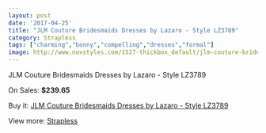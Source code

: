 ```yaml
---
layout: post
date: '2017-04-25'
title: "JLM Couture Bridesmaids Dresses by Lazaro - Style LZ3789"
category: Strapless
tags: ["charming","bonny","compelling","dresses","formal"]
image: http://www.novstyles.com/1527-thickbox_default/jlm-couture-bridesmaids-dresses-by-lazaro-style-lz3789.jpg
---
```

JLM Couture Bridesmaids Dresses by Lazaro - Style LZ3789

On Sales: **$239.65**
<a href="https://www.novstyles.com/en/strapless/868-jlm-couture-bridesmaids-dresses-by-lazaro-style-lz3789.html"><amp-img layout="responsive" width="600" height="600" src="//www.novstyles.com/1527-thickbox_default/jlm-couture-bridesmaids-dresses-by-lazaro-style-lz3789.jpg" alt="JLM Couture Bridesmaids Dresses by Lazaro - Style LZ3789 0" /></a>
<a href="https://www.novstyles.com/en/strapless/868-jlm-couture-bridesmaids-dresses-by-lazaro-style-lz3789.html"><amp-img layout="responsive" width="600" height="600" src="//www.novstyles.com/1528-thickbox_default/jlm-couture-bridesmaids-dresses-by-lazaro-style-lz3789.jpg" alt="JLM Couture Bridesmaids Dresses by Lazaro - Style LZ3789 1" /></a>

Buy it: [JLM Couture Bridesmaids Dresses by Lazaro - Style LZ3789](https://www.novstyles.com/en/strapless/868-jlm-couture-bridesmaids-dresses-by-lazaro-style-lz3789.html "JLM Couture Bridesmaids Dresses by Lazaro - Style LZ3789")

View more: [Strapless](https://www.novstyles.com/en/6-strapless "Strapless")